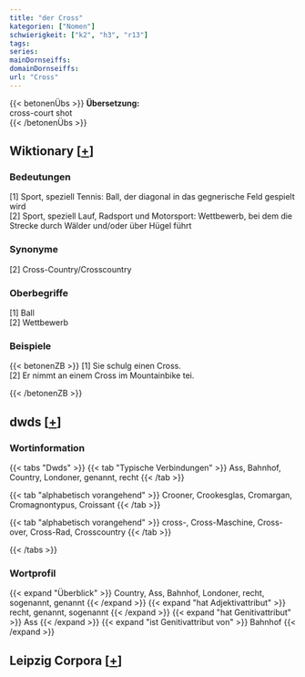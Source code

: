 ```yaml
---
title: "der Cross"
kategorien: ["Nomen"]
schwierigkeit: ["k2", "h3", "r13"]
tags:
series:
mainDornseiffs:
domainDornseiffs:
url: "Cross"
---
```


{{< betonenÜbs >}}
**Übersetzung:**  
cross-court shot  
{{< /betonenÜbs >}}

## Wiktionary [[+](https://de.wiktionary.org/wiki/Cross)]

### Bedeutungen
[1] Sport, speziell Tennis: Ball, der diagonal in das gegnerische Feld gespielt wird  
[2] Sport, speziell Lauf, Radsport und Motorsport: Wettbewerb, bei dem die Strecke durch Wälder und/oder über Hügel führt  

### Synonyme
[2] Cross-Country/Crosscountry  

### Oberbegriffe
[1] Ball  
[2] Wettbewerb  

### Beispiele
{{< betonenZB >}}
[1] Sie schulg einen Cross.  
[2] Er nimmt an einem Cross im Mountainbike tei.  

{{< /betonenZB >}}


## dwds [[+](https://www.dwds.de/wb/Cross)]

### Wortinformation
{{< tabs "Dwds" >}}
{{< tab "Typische Verbindungen" >}}
Ass, Bahnhof, Country, Londoner, genannt, recht
{{< /tab >}}

{{< tab "alphabetisch vorangehend" >}}
Crooner, Crookesglas, Cromargan, Cromagnontypus, Croissant
{{< /tab >}}

{{< tab "alphabetisch vorangehend" >}}
cross-, Cross-Maschine, Cross-over, Cross-Rad, Crosscountry
{{< /tab >}}

{{< /tabs >}}

### Wortprofil
{{< expand "Überblick" >}} Country, Ass, Bahnhof, Londoner, recht, sogenannt, genannt {{< /expand >}}
{{< expand "hat Adjektivattribut" >}} recht, genannt, sogenannt {{< /expand >}}
{{< expand "hat Genitivattribut" >}} Ass {{< /expand >}}
{{< expand "ist Genitivattribut von" >}} Bahnhof {{< /expand >}}

## Leipzig Corpora [[+](https://corpora.uni-leipzig.de/en/res?word=Cross&corpusId=deu_newscrawl-public_2018)]

